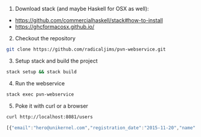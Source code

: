 1. Download stack (and maybe Haskell for OSX as well):

  * https://github.com/commercialhaskell/stack#how-to-install
  * https://ghcformacosx.github.io/

2. Checkout the repository

```bash
git clone https://github.com/radicaljims/pvn-webservice.git
```

3. Setup stack and build the project

```bash
stack setup && stack build
```

4. Run the webservice

```bash
stack exec pvn-webservice
```

5. Poke it with curl or a browser

```bash
curl http://localhost:8081/users
```

```javascript
[{"email":"hero@unikernel.com","registration_date":"2015-11-20","name":"Jim Sandridge"},{"email":"pooppoop@unicorn.com","registration_date":"2015-11-20","name":"Tim Ferrell"}]
```


